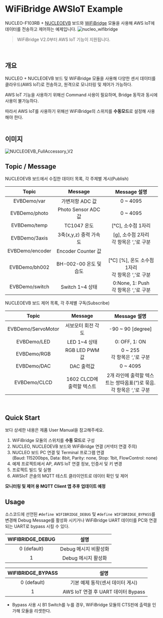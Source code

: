 # WiFiBridge AWSIoT Example
NUCLEO-F103RB + [NUCLEOEVB](https://www.devicemart.co.kr/goods/view?no=12545343) 보드와 [WiFiBridge](https://www.devicemart.co.kr/goods/view?no=14823642) 모듈을 사용해 AWS IoT에 데이터를 전송하고 제어하는 예제입니다.
![nucleo_wifibridge](https://user-images.githubusercontent.com/67400790/214981020-27a1f8ea-fdce-4403-820d-25440a8c046e.png)
<br>
> WiFiBridge V2.0부터 AWS IoT 기능이 지원됩니다.

<br>

## 개요
NUCLEO + NUCLEOEVB 보드 및 WiFiBridge 모듈을 사용해 다양한 센서 데이터를 클라우드(AWS IoT)로 전송하고, 원격으로 모니터링 및 제어가 가능하다. 

AWS IoT 기능을 사용하기 위해선 Command 사용이 필요하며, Bridge 동작과 동시에 사용이 불가능하다.

따라서 AWS IoT를 사용하기 위해선 WiFiBridge의 스위치를 **수동모드**로 설정해 사용해야 한다.
<br>
<br>

## 이미지
<!-- 결합 이미지 추가 -->
![NUCLEOEVB_FullAccessory_V2](https://user-images.githubusercontent.com/67400790/216243724-ae03a490-43a2-466e-a148-832d5c60e436.png)


## Topic / Message
NUCLEOEVB 보드에서 수집한 데이터 목록, 각 주제별 게시(Publish)

|    Topic      |        Message       |                     Message 설명                |
|:-------------:|:--------------------:|:----------------------------------------------:|
|EVBDemo/var	|가변저항 ADC 값        |0 ~ 4095                                        |
|EVBDemo/photo	|Photo Sensor ADC 값   |0 ~ 4095                                         |
|EVBDemo/temp	|TC1047 온도	       |[℃], 소수점 1자리                                |
|EVBDemo/3axis	|3축(x,y,z) 중력 가속도	|[g], 소수점 2자리<br>각 항목은 ‘,’로 구분          |
|EVBDemo/encoder|Encoder Counter 값	   |                                                 |
|EVBDemo/bh002	|BH-002-00 온도 및 습도 |[℃] [%], 온도 소수점 1자리<br>각 항목은 ‘,’로 구분|
|EVBDemo/switch	|Switch 1~4 상태	   |0:None, 1: Push<br>각 항목은 ‘,’로 구분           |


NUCLEOEVB 보드 제어 목록, 각 주제별 구독(Subscribe)

|      Topic       |        Message        |                     Message 설명                |
|:----------------:|:---------------------:|:-----------------------------------------------:|
|EVBDemo/ServoMotor|서보모터 회전 각도       |-90 ~ 90 [degree]                                 |
|EVBDemo/LED	   |LED 1~4 상태	        |0: OFF, 1: ON                                   |
|EVBDemo/RGB	   |RGB LED PWM 값	        |0 ~ 255 <br>각 항목은 ‘,’로 구분                 |
|EVBDemo/DAC       |DAC 출력값              |0 ~ 4095                                        |
|EVBDemo/CLCD	   |1602 CLCD에 출력할 텍스트|2개 라인에 출력할 텍스트는 쌍따옴표(“)로 묶음. <br>각 항목은 ‘,’로 구분|

<br>

## Quick Start
보다 상세한 내용은 제품 User Manual을 참고해주세요.
1. WiFiBridge 모듈의 스위치를 **수동 모드**로 구성
2. NUCLEO, NUCLEOEVB 보드와 WiFiBridge 연결 (커넥터 연결 주의)
3. NUCLEO 보드 PC 연결 및 Terminal 프로그램 연결<br>
(Baud: 115200bps, Data: 8bit, Parity: none, Stop: 1bit, FlowControl: none)
4. 예제 프로젝트에서 AP, AWS IoT 연결 정보, 인증서 및 키 변경
5. 프로젝트 빌드 및 실행
6. AWSIoT 콘솔의 MQTT 테스트 클라이언트로 데이터 확인 및 제어

**모니터링 및 제어 용 MQTT Client 앱 추후 업데이트 예정**
<br>

## Usage
소스코드에 선언된 `#define WIFIBRIDGE_DEBUG` 및 `#define WIFIBRIDGE_BYPASS`를 변경해 Debug Message를 활성화 시키거나 WiFiBridge UART 데이터를 PC와 연결되는 UART로 bypass 시킬 수 있다.

|WIFIBRIDGE_DEBUG|      설명          |
|:--------------:|:------------------:|
|0 (default)     |Debug 메시지 비활성화|
|1               |Debug 메시지 활성화  |

|WIFIBRIDGE_BYPASS|           설명                  |
|:---------------:|:-------------------------------:|
|0 (default)      |기본 예제 동작(센서 데이터 게시)   |
|1                |AWS IoT 연결 후 UART 데이터 Bypass|

- Bypass 사용 시 B1 Switch를 누를 경우, WiFiBridge 모듈의 CTS핀에 출력을 인가해 모듈을 리셋한다.
